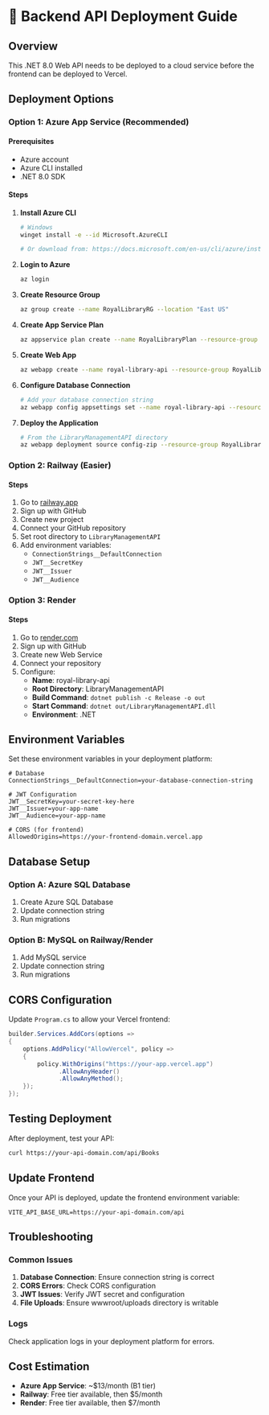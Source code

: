 # 🚀 Backend API Deployment Guide

## Overview
This .NET 8.0 Web API needs to be deployed to a cloud service before the frontend can be deployed to Vercel.

## Deployment Options

### Option 1: Azure App Service (Recommended)

#### Prerequisites
- Azure account
- Azure CLI installed
- .NET 8.0 SDK

#### Steps
1. **Install Azure CLI**
   ```bash
   # Windows
   winget install -e --id Microsoft.AzureCLI
   
   # Or download from: https://docs.microsoft.com/en-us/cli/azure/install-azure-cli
   ```

2. **Login to Azure**
   ```bash
   az login
   ```

3. **Create Resource Group**
   ```bash
   az group create --name RoyalLibraryRG --location "East US"
   ```

4. **Create App Service Plan**
   ```bash
   az appservice plan create --name RoyalLibraryPlan --resource-group RoyalLibraryRG --sku B1 --is-linux
   ```

5. **Create Web App**
   ```bash
   az webapp create --name royal-library-api --resource-group RoyalLibraryRG --plan RoyalLibraryPlan --runtime "DOTNETCORE:8.0"
   ```

6. **Configure Database Connection**
   ```bash
   # Add your database connection string
   az webapp config appsettings set --name royal-library-api --resource-group RoyalLibraryRG --settings "ConnectionStrings__DefaultConnection"="your-connection-string"
   ```

7. **Deploy the Application**
   ```bash
   # From the LibraryManagementAPI directory
   az webapp deployment source config-zip --resource-group RoyalLibraryRG --name royal-library-api --src ./publish.zip
   ```

### Option 2: Railway (Easier)

#### Steps
1. Go to [railway.app](https://railway.app)
2. Sign up with GitHub
3. Create new project
4. Connect your GitHub repository
5. Set root directory to `LibraryManagementAPI`
6. Add environment variables:
   - `ConnectionStrings__DefaultConnection`
   - `JWT__SecretKey`
   - `JWT__Issuer`
   - `JWT__Audience`

### Option 3: Render

#### Steps
1. Go to [render.com](https://render.com)
2. Sign up with GitHub
3. Create new Web Service
4. Connect your repository
5. Configure:
   - **Name**: royal-library-api
   - **Root Directory**: LibraryManagementAPI
   - **Build Command**: `dotnet publish -c Release -o out`
   - **Start Command**: `dotnet out/LibraryManagementAPI.dll`
   - **Environment**: .NET

## Environment Variables

Set these environment variables in your deployment platform:

```env
# Database
ConnectionStrings__DefaultConnection=your-database-connection-string

# JWT Configuration
JWT__SecretKey=your-secret-key-here
JWT__Issuer=your-app-name
JWT__Audience=your-app-name

# CORS (for frontend)
AllowedOrigins=https://your-frontend-domain.vercel.app
```

## Database Setup

### Option A: Azure SQL Database
1. Create Azure SQL Database
2. Update connection string
3. Run migrations

### Option B: MySQL on Railway/Render
1. Add MySQL service
2. Update connection string
3. Run migrations

## CORS Configuration

Update `Program.cs` to allow your Vercel frontend:

```csharp
builder.Services.AddCors(options =>
{
    options.AddPolicy("AllowVercel", policy =>
    {
        policy.WithOrigins("https://your-app.vercel.app")
              .AllowAnyHeader()
              .AllowAnyMethod();
    });
});
```

## Testing Deployment

After deployment, test your API:
```bash
curl https://your-api-domain.com/api/Books
```

## Update Frontend

Once your API is deployed, update the frontend environment variable:
```env
VITE_API_BASE_URL=https://your-api-domain.com/api
```

## Troubleshooting

### Common Issues
1. **Database Connection**: Ensure connection string is correct
2. **CORS Errors**: Check CORS configuration
3. **JWT Issues**: Verify JWT secret and configuration
4. **File Uploads**: Ensure wwwroot/uploads directory is writable

### Logs
Check application logs in your deployment platform for errors.

## Cost Estimation

- **Azure App Service**: ~$13/month (B1 tier)
- **Railway**: Free tier available, then $5/month
- **Render**: Free tier available, then $7/month
